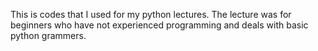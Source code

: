 This is codes that I used for my python lectures. 
The lecture was for beginners who have not experienced programming and deals with basic python grammers. 
